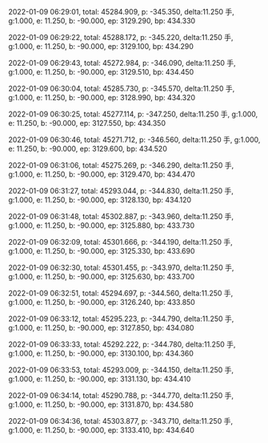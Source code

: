 2022-01-09 06:29:01, total: 45284.909, p: -345.350, delta:11.250 手, g:1.000, e: 11.250, b: -90.000, ep: 3129.290, bp: 434.330

2022-01-09 06:29:22, total: 45288.172, p: -345.220, delta:11.250 手, g:1.000, e: 11.250, b: -90.000, ep: 3129.100, bp: 434.290

2022-01-09 06:29:43, total: 45272.984, p: -346.090, delta:11.250 手, g:1.000, e: 11.250, b: -90.000, ep: 3129.510, bp: 434.450

2022-01-09 06:30:04, total: 45285.730, p: -345.570, delta:11.250 手, g:1.000, e: 11.250, b: -90.000, ep: 3128.990, bp: 434.320

2022-01-09 06:30:25, total: 45277.114, p: -347.250, delta:11.250 手, g:1.000, e: 11.250, b: -90.000, ep: 3127.550, bp: 434.350

2022-01-09 06:30:46, total: 45271.712, p: -346.560, delta:11.250 手, g:1.000, e: 11.250, b: -90.000, ep: 3129.600, bp: 434.520

2022-01-09 06:31:06, total: 45275.269, p: -346.290, delta:11.250 手, g:1.000, e: 11.250, b: -90.000, ep: 3129.470, bp: 434.470

2022-01-09 06:31:27, total: 45293.044, p: -344.830, delta:11.250 手, g:1.000, e: 11.250, b: -90.000, ep: 3128.130, bp: 434.120

2022-01-09 06:31:48, total: 45302.887, p: -343.960, delta:11.250 手, g:1.000, e: 11.250, b: -90.000, ep: 3125.880, bp: 433.730

2022-01-09 06:32:09, total: 45301.666, p: -344.190, delta:11.250 手, g:1.000, e: 11.250, b: -90.000, ep: 3125.330, bp: 433.690

2022-01-09 06:32:30, total: 45301.455, p: -343.970, delta:11.250 手, g:1.000, e: 11.250, b: -90.000, ep: 3125.630, bp: 433.700

2022-01-09 06:32:51, total: 45294.697, p: -344.560, delta:11.250 手, g:1.000, e: 11.250, b: -90.000, ep: 3126.240, bp: 433.850

2022-01-09 06:33:12, total: 45295.223, p: -344.790, delta:11.250 手, g:1.000, e: 11.250, b: -90.000, ep: 3127.850, bp: 434.080

2022-01-09 06:33:33, total: 45292.222, p: -344.780, delta:11.250 手, g:1.000, e: 11.250, b: -90.000, ep: 3130.100, bp: 434.360

2022-01-09 06:33:53, total: 45293.009, p: -344.150, delta:11.250 手, g:1.000, e: 11.250, b: -90.000, ep: 3131.130, bp: 434.410

2022-01-09 06:34:14, total: 45290.788, p: -344.770, delta:11.250 手, g:1.000, e: 11.250, b: -90.000, ep: 3131.870, bp: 434.580

2022-01-09 06:34:36, total: 45303.877, p: -343.710, delta:11.250 手, g:1.000, e: 11.250, b: -90.000, ep: 3133.410, bp: 434.640